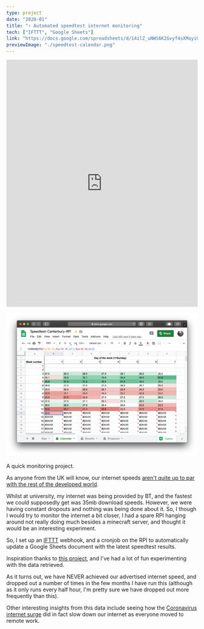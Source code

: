 ```yaml
---
type: project
date: "2020-01"
title: "⚡️ Automated speedtest internet monitoring"
tech: ["IFTTT", "Google Sheets"]
link: "https://docs.google.com/spreadsheets/d/14zlZ_uNWS6K2Gvyf4sXMoyiGnk4NEURDnzkeZhzdHOg/edit?usp=sharing"
previewImage: "./speedtest-calendar.png"
---
```


<iframe width="100%" height="650" seamless frameborder="0" scrolling="yes" src="https://docs.google.com/spreadsheets/d/e/2PACX-1vQ3g5Eej1JB5I7-o8skZ2sbiAqdNuEeRRvS4AjKsIfhiP1sUhtUjcrHOqrGUalwqNQLCq8QetaNe035/pubchart?oid=1937794798&amp;format=interactive"></iframe>

![Speedtest calendar](./speedtest-calendar.png)

A quick monitoring project.

As anyone from the UK will know, our internet speeds [aren't quite up to par with the rest of the developed world](https://www.speedtest.net/global-index).

Whilst at university, my internet was being provided by BT, and the fastest we could supposedly get was 35mb download speeds.
However, we were having constant dropouts and nothing was being done about it.
So, I though I would try to monitor the internet a bit closer, I had a spare RPI hanging around not really doing much besides a minecraft server, and thought it would be an interesting experiment.

So, I set up an [IFTTT](https://ifttt.com/) webhook, and a cronjob on the RPI to automatically update a Google Sheets document with the latest speedtest results.

Inspiration thanks to [this project](https://makezine.com/projects/send-ticket-isp-when-your-internet-drops/), and I've had a lot of fun experimenting with the data retrieved.

As it turns out, we have NEVER achieved our advertised internet speed, and dropped out a number of times in the few months I have run this (although as it only runs every half hour, I'm pretty sure we have dropped out more frequently than this).

Other interesting insights from this data include seeing how the [Coronavirus internet surge](https://www.bbc.co.uk/news/technology-51947447) did in fact slow down our internet as everyone moved to remote work.

